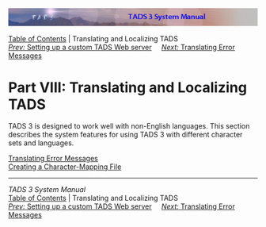 ---
---
<div class="topbar">

<img src="topbar.jpg" data-border="0" />

</div>

<div class="nav">

<a href="toc.html" class="nav">Table of Contents</a> \| Translating and
Localizing TADS  
<span class="navnp"><a href="webhost.html" class="nav"><em>Prev:</em> Setting up a custom
TADS Web server</a>    
<a href="errtrans.html" class="nav"><em>Next:</em> Translating Error
Messages</a>     </span>

</div>

<div class="main">

# Part VIII: Translating and Localizing TADS

TADS 3 is designed to work well with non-English languages. This section
describes the system features for using TADS 3 with different character
sets and languages.

<div class="sectoc">

[Translating Error Messages](errtrans.html)  
[Creating a Character-Mapping File](cmap.html)  

</div>

</div>

------------------------------------------------------------------------

<div class="navb">

*TADS 3 System Manual*  
<a href="toc.html" class="nav">Table of Contents</a> \| Translating and
Localizing TADS  
<span class="navnp"><a href="webhost.html" class="nav"><em>Prev:</em> Setting up a custom
TADS Web server</a>    
<a href="errtrans.html" class="nav"><em>Next:</em> Translating Error
Messages</a>     </span>

</div>
